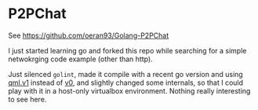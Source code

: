 P2PChat
=======
See https://github.com/oeran93/Golang-P2PChat 

I just started learning go and forked this repo while searching for a simple netwokrging code example (other than http). 

Just silenced `golint`, made it compile with a recent go version and using [qml.v1](https://godoc.org/gopkg.in/qml.v1) instead of [v0](https://godoc.org/gopkg.in/qml.v0), and slightly changed some internals, so that I could play with it in a host-only virtualbox environment. Nothing really interesting to see here.
